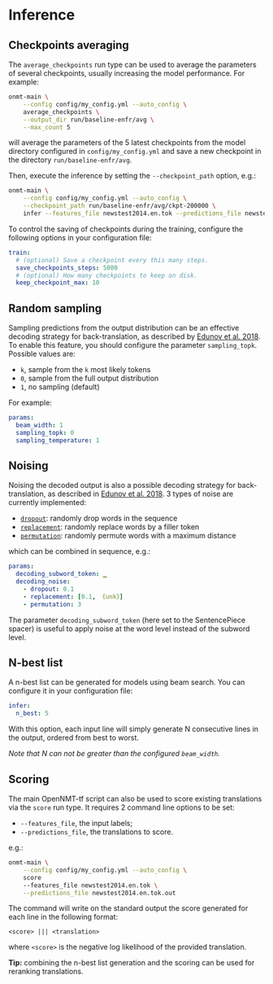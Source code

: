 # Inference

## Checkpoints averaging

The `average_checkpoints` run type can be used to average the parameters of several checkpoints, usually increasing the model performance. For example:

```bash
onmt-main \
    --config config/my_config.yml --auto_config \
    average_checkpoints \
    --output_dir run/baseline-enfr/avg \
    --max_count 5
```

will average the parameters of the 5 latest checkpoints from the model directory configured in `config/my_config.yml` and save a new checkpoint in the directory `run/baseline-enfr/avg`.

Then, execute the inference by setting the `--checkpoint_path` option, e.g.:

```bash
onmt-main \
    --config config/my_config.yml --auto_config \
    --checkpoint_path run/baseline-enfr/avg/ckpt-200000 \
    infer --features_file newstest2014.en.tok --predictions_file newstest2014.en.tok.out
```

To control the saving of checkpoints during the training, configure the following options in your configuration file:

```yaml
train:
  # (optional) Save a checkpoint every this many steps.
  save_checkpoints_steps: 5000
  # (optional) How many checkpoints to keep on disk.
  keep_checkpoint_max: 10
```

## Random sampling

Sampling predictions from the output distribution can be an effective decoding strategy for back-translation, as described by [Edunov et al. 2018](https://arxiv.org/abs/1808.09381). To enable this feature, you should configure the parameter `sampling_topk`. Possible values are:

* `k`, sample from the `k` most likely tokens
* `0`, sample from the full output distribution
* `1`, no sampling (default)

For example:

```yaml
params:
  beam_width: 1
  sampling_topk: 0
  sampling_temperature: 1
```

## Noising

Noising the decoded output is also a possible decoding strategy for back-translation, as described in [Edunov et al. 2018](https://arxiv.org/abs/1808.09381). 3 types of noise are currently implemented:

* [`dropout`](https://opennmt.net/OpenNMT-tf/package/opennmt.data.WordDropout): randomly drop words in the sequence
* [`replacement`](https://opennmt.net/OpenNMT-tf/package/opennmt.data.WordReplacement): randomly replace words by a filler token
* [`permutation`](https://opennmt.net/OpenNMT-tf/package/opennmt.data.WordPermutation): randomly permute words with a maximum distance

which can be combined in sequence, e.g.:

```yaml
params:
  decoding_subword_token: ▁
  decoding_noise:
    - dropout: 0.1
    - replacement: [0.1, ｟unk｠]
    - permutation: 3
```

The parameter `decoding_subword_token` (here set to the SentencePiece spacer) is useful to apply noise at the word level instead of the subword level.

## N-best list

A n-best list can be generated for models using beam search. You can configure it in your configuration file:

```yaml
infer:
  n_best: 5
```

With this option, each input line will simply generate N consecutive lines in the output, ordered from best to worst.

*Note that N can not be greater than the configured `beam_width`.*

## Scoring

The main OpenNMT-tf script can also be used to score existing translations via the `score` run type. It requires 2 command line options to be set:

* `--features_file`, the input labels;
* `--predictions_file`, the translations to score.

e.g.:

```bash
onmt-main \
    --config config/my_config.yml --auto_config \
    score
    --features_file newstest2014.en.tok \
    --predictions_file newstest2014.en.tok.out
```

The command will write on the standard output the score generated for each line in the following format:

```text
<score> ||| <translation>
```

where `<score>` is the negative log likelihood of the provided translation.

**Tip:** combining the n-best list generation and the scoring can be used for reranking translations.
